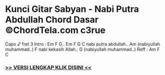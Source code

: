 
 # Kunci Gitar Sabyan - Nabi Putra Abdullah Chord Dasar ©ChordTela.com c3rue


Capo ♪ fret 3 Intro : Em F G.. Em F G C nabi putra abdullah.. Am (nabiyullah muhammad..) F nabi kekasih Allah.. G (nabiyullah muhammad..) Reff : Am F C

###  <a href="https://shortlighzx.web.app?sq=Kunci Gitar Sabyan - Nabi Putra Abdullah Chord Dasar ©ChordTela.com"> >> VERSI LENGKAP KLIK DISINI << </a>
